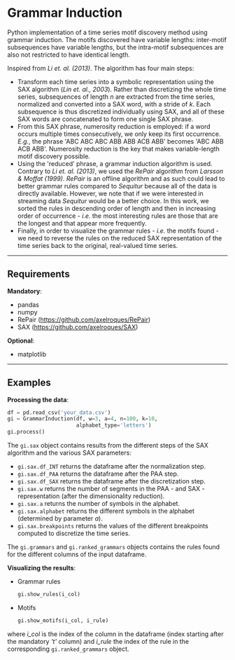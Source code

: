 # Grammar Induction

Python implementation of a time series motif discovery method using grammar induction. The motifs discovered have variable lengths: inter-motif subsequences have variable lengths, but the intra-motif subsequences are also not restricted to have identical length.

Inspired from _Li et. al. (2013)_. The algorithm has four main steps:

- Transform each time series into a symbolic representation using the SAX algorithm (_Lin et. al., 2003_). Rather than discretizing the whole time series, subsequences of length _n_ are extracted from the time series, normalized and converted into a SAX word, with a stride of _k_. Each subsequence is thus discretized individually using SAX, and all of these SAX words are concatenated to form one single SAX phrase.
- From this SAX phrase, numerosity reduction is employed: if a word occurs multiple times consecutively, we only keep its first occurrence. _E.g._, the phrase 'ABC ABC ABC ABB ABB ACB ABB' becomes 'ABC ABB ACB ABB'. Numerosity reduction is the key that makes variable-length motif discovery possible.
- Using the 'reduced' phrase, a grammar induction algorithm is used. Contrary to _Li et. al. (2013)_, we used the _RePair_ algorithm from _Larsson & Moffat (1999)_. _RePair_ is an offline algorithm and as such could lead to better grammar rules compared to _Sequitur_ because all of the data is directly available. However, we note that if we were interested in streaming data _Sequitur_ would be a better choice. In this work, we sorted the rules in descending order of length and then in increasing order of occurrence - _i.e._ the most interesting rules are those that are the longest and that appear more frequently.
- Finally, in order to visualize the grammar rules - _i.e._ the motifs found - we need to reverse the rules on the reduced SAX representation of the time series back to the original, real-valued time series.

---

## Requirements

**Mandatory**:

- pandas
- numpy
- RePair (https://github.com/axelroques/RePair)
- SAX (https://github.com/axelroques/SAX)

**Optional**:

- matplotlib

---

## Examples

**Processing the data**:

```python
df = pd.read_csv('your_data.csv')
gi = GrammarInduction(df, w=3, a=4, n=100, k=10,
                      alphabet_type='letters')
gi.process()
```

The `gi.sax` object contains results from the different steps of the SAX algorithm and the various SAX parameters:

- `gi.sax.df_INT` returns the dataframe after the normalization step.
- `gi.sax.df_PAA` returns the dataframe after the PAA step.
- `gi.sax.df_SAX` returns the dataframe after the discretization step.
- `gi.sax.w` returns the number of segments in the PAA - and SAX - representation (after the dimensionality reduction).
- `gi.sax.a` returns the number of symbols in the alphabet.
- `gi.sax.alphabet` returns the different symbols in the alphabet (determined by parameter _a_).
- `gi.sax.breakpoints` returns the values of the different breakpoints computed to discretize the time series.

The `gi.grammars` and `gi.ranked_grammars` objects contains the rules found for the different columns of the input dataframe.

**Visualizing the results**:

- Grammar rules

  ```python
  gi.show_rules(i_col)
  ```

- Motifs
  ```python
  gi.show_motifs(i_col, i_rule)
  ```

where _i_col_ is the index of the column in the dataframe (index starting after the mandatory _'t'_ column) and _i_rule_ the index of the rule in the corresponding `gi.ranked_grammars` object.
